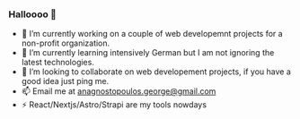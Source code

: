 ### Halloooo 👋

- 🔭 I’m currently working on a couple of web developemnt projects for a non-profit organization.
- 🌱 I’m currently learning intensively German but I am not ignoring the latest technologies. 
- 👯 I’m looking to collaborate on web developement projects, if you have a good idea just ping me.
- 📫 Email me at anagnostopoulos.george@gmail.com
- ⚡ React/Nextjs/Astro/Strapi are my tools nowdays
